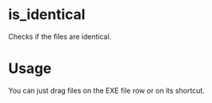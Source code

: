 # is_identical
Checks if the files are identical.
# Usage
You can just drag files on the EXE file row or on its shortcut.
